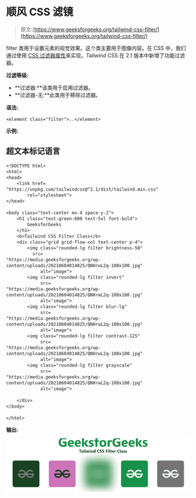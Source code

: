 # 顺风 CSS 滤镜

> 原文:[https://www.geeksforgeeks.org/tailwind-css-filter/](https://www.geeksforgeeks.org/tailwind-css-filter/)

filter 类用于设置元素的视觉效果。这个类主要用于图像内容。在 CSS 中，我们通过使用 [CSS 过滤器属性](https://www.geeksforgeeks.org/css-filter-property/)来实现。Tailwind CSS 在 2.1 版本中新增了功能过滤器。

**过滤等级:**

*   **过滤器:**该类用于启用过滤器。
*   **过滤器-无:**此类用于移除过滤器。

**语法:**

```
<element class="filter">..</element>
```

**示例:**

## 超文本标记语言

```
<!DOCTYPE html>
<html>
<head>
    <link href=
"https://unpkg.com/tailwindcss@^2.1/dist/tailwind.min.css"
        rel="stylesheet">
</head>

<body class="text-center mx-4 space-y-2">
    <h1 class="text-green-600 text-5xl font-bold">
        GeeksforGeeks
    </h1>
    <b>Tailwind CSS Filter Class</b>
    <div class="grid grid-flow-col text-center p-4">
        <img class="rounded-lg filter brightness-50" 
          src=
"https://media.geeksforgeeks.org/wp-content/uploads/20210604014825/QNHrwL2q-100x100.jpg" 
             alt="image">
        <img class="rounded-lg filter invert" 
             src=
"https://media.geeksforgeeks.org/wp-content/uploads/20210604014825/QNHrwL2q-100x100.jpg" 
             alt="image">
        <img class="rounded-lg filter blur-lg" 
             src=
"https://media.geeksforgeeks.org/wp-content/uploads/20210604014825/QNHrwL2q-100x100.jpg" 
             alt="image">
        <img class="rounded-lg filter contrast-125" 
             src=
"https://media.geeksforgeeks.org/wp-content/uploads/20210604014825/QNHrwL2q-100x100.jpg" 
             alt="image">
        <img class="rounded-lg filter grayscale" 
             src=
"https://media.geeksforgeeks.org/wp-content/uploads/20210604014825/QNHrwL2q-100x100.jpg" 
             alt="image">

    </div>
</body>

</html>
```

**输出:**

![](img/10fd134e6dc0dc80d572134a9dc04090.png)